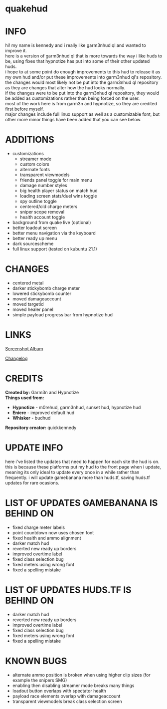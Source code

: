 # quakehud

<a>INFO</a>
====
hi! my name is kennedy and i really like garm3nhud ql and wanted to improve it.<br>
here is a version of garm3nhud ql that is more towards the way i like huds to be, using fixes that hypnotize has put into some of their other updated huds.<br>
i hope to at some point do enough improvements to this hud to release it as my own hud and/or put these improvements into garm3nhud ql's repository.<br>
the changes would most likely not be put into the garm3nhud ql repository as they are changes that alter how the hud looks normally.<br>
if the changes were to be put into the garm3nhud ql repository, they would be added as customizations rather than being forced on the user.<br>
most of the work here is from garm3n and hypnotize, so they are credited first before myself.<br>
major changes include full linux support as well as a customizable font, but other more minor things have been added that you can see below.<br>

<a>ADDITIONS</a>
====
- customizations
	- streamer mode
	- custom colors
	- alternate fonts
	- transparent viewmodels
	- friends panel toggle for main menu
	- damage number styles
	- big health player status on match hud
	- loading screen stats/duel wins toggle
	- spy outline toggle
	- centered/old charge meters
	- sniper scope removal
	- health account toggle
- background from quake live (optional)
- better loadout screen
- better menu navigation via the keyboard
- better ready up menu
- dark sourcescheme
- full linux support (tested on kubuntu 21.1)

<a>CHANGES</a>
====
- centered metal
- darker stickybomb charge meter
- lowered stickybomb counter
- moved damageaccount
- moved targetid
- moved healer panel
- simple payload progress bar from hypnotize hud

<a>LINKS</a>
====

[Screenshot Album](https://imgur.com/a/Leu0HxO)

[Changelog](https://github.com/quickkennedy/quakehud/commits/master)

<a>CREDITS</a>
====
<b>Created by:</b> Garm3n and Hypnotize<br>
<b>Things used from:</b>
<ul>
	<li> <b>Hypnotize</b> - m0rehud, garm3nhud, sunset hud, hypnotize hud
	<li> <b>Eniere</b> - improved default hud
	<li> <b>Whisker</b> - budhud
</ul>
<b>Repository creator:</b> quickkennedy

<a>UPDATE INFO</a>
====
here i've listed the updates that need to happen for each site the hud is on. this is because these platforms put my hud to the front page when i update, meaning its only ideal to update every once in a while rather than frequently. i will update gamebanana more than huds.tf, saving huds.tf updates for rare ocasions.

<a>LIST OF UPDATES GAMEBANANA IS BEHIND ON</a>
====
- fixed charge meter labels
- point countdown now uses chosen font
- fixed health and ammo alignment
- darker match hud
- reverted new ready up borders
- improved overtime label
- fixed class selection bug
- fixed meters using wrong font
- fixed a spelling mistake

<a>LIST OF UPDATES HUDS.TF IS BEHIND ON</a>
====
- darker match hud
- reverted new ready up borders
- improved overtime label
- fixed class selection bug
- fixed meters using wrong font
- fixed a spelling mistake

<a>KNOWN BUGS</a>
====
- alternate ammo position is broken when using higher clip sizes (for example the snipers SMG)
- enabling then disabling streamer mode breaks many things
- loadout button overlaps with spectator health
- payload race elements overlap with damageaccount
- transparent viewmodels break class selection screen
